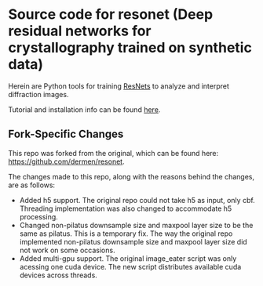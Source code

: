 # Source code for resonet (Deep residual networks for crystallography trained on synthetic data)

Herein are Python tools for training [ResNets](https://en.wikipedia.org/wiki/Residual_neural_network) to analyze and interpret diffraction images.

Tutorial and installation info can be found [here](https://smb.slac.stanford.edu/~resonet/).

## Fork-Specific Changes

This repo was forked from the original, which can be found here: https://github.com/dermen/resonet. 

The changes made to this repo, along with the reasons behind the changes, are as follows:
- Added h5 support. The original repo could not take h5 as input, only cbf. Threading implementation was also changed to accommodate h5 processing.
- Changed non-pilatus downsample size and maxpool layer size to be the same as pilatus. This is a temporary fix. The way the original repo implemented non-pilatus downsample size and maxpool layer size did not work on some occasions.
- Added multi-gpu support. The original image_eater script was only acessing one cuda device. The new script distributes available cuda devices across threads. 
